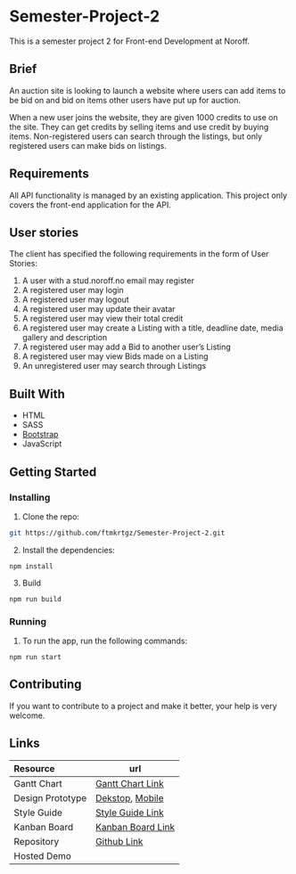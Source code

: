 # Semester-Project-2

This is a semester project 2 for Front-end Development at Noroff.

## Brief

An auction site is looking to launch a website where users can add items to be bid on and bid on items other users have put up for auction.

When a new user joins the website, they are given 1000 credits to use on the site. They can get credits by selling items and use credit by buying items. Non-registered users can search through the listings, but only registered users can make bids on listings.

## Requirements

All API functionality is managed by an existing application. This project only covers the front-end application for the API.

## User stories

The client has specified the following requirements in the form of User Stories:

1. A user with a stud.noroff.no email may register
2. A registered user may login
3. A registered user may logout
4. A registered user may update their avatar
5. A registered user may view their total credit
6. A registered user may create a Listing with a title, deadline date, media gallery and description
7. A registered user may add a Bid to another user’s Listing
8. A registered user may view Bids made on a Listing
9. An unregistered user may search through Listings

## Built With

- HTML
- SASS
- [Bootstrap](https://getbootstrap.com)
- JavaScript

## Getting Started

### Installing

1. Clone the repo:

```bash
git https://github.com/ftmkrtgz/Semester-Project-2.git
```

2. Install the dependencies:

```
npm install
```

3. Build

```
npm run build
```

### Running

1. To run the app, run the following commands:

```
npm run start
```

## Contributing

If you want to contribute to a project and make it better, your help is very welcome.

## Links

| Resource         | url                                                                                                                                                                                                                                                                                                                                                                                               |
| :--------------- | ------------------------------------------------------------------------------------------------------------------------------------------------------------------------------------------------------------------------------------------------------------------------------------------------------------------------------------------------------------------------------------------------- |
| Gantt Chart      | [Gantt Chart Link](https://github.com/users/ftmkrtgz/projects/1/views/4)                                                                                                                                                                                                                                                                                                                          |
| Design Prototype | [Dekstop](https://www.figma.com/proto/j6OyioJ5xJNnqblG2nim8k/Semester-Project-2?type=design&node-id=1-2&t=OFtNI5ZTlsyTdjnX-1&scaling=scale-down-width&page-id=0%3A1&starting-point-node-id=1%3A2&mode=design), [Mobile](https://www.figma.com/proto/o3S8EK7LXFPRmLjnQ2eSw9/Semester-Project-2---Mobile?type=design&node-id=2-2&t=d5pT3I41Lh8qD53z-1&scaling=scale-down&page-id=0%3A1&mode=design) |
| Style Guide      | [Style Guide Link](https://www.figma.com/proto/IBePYv9rp8HMYZ9w8y0X6O/Semester-Project-2--Style-Guide?type=design&node-id=1-143&t=XyTk0GfhHZFwbpwP-1&scaling=min-zoom&page-id=0%3A1&mode=design)                                                                                                                                                                                                  |
| Kanban Board     | [Kanban Board Link](https://trello.com/invite/b/DbV5Bs33/ATTI44510e5c9996cba6b93e67381acc99fa15EC7462/semester-project-2)                                                                                                                                                                                                                                                                         |
| Repository       | [Github Link](https://github.com/ftmkrtgz/Semester-Project-2)                                                                                                                                                                                                                                                                                                                                     |
| Hosted Demo      |                                                                                                                                                                                                                                                                                                                                                                                                   |
